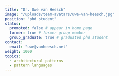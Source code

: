 ```yaml
---
title: "Dr. Uwe van Heesch"
image: "/uploads/team-avatars/uwe-van-heesch.jpg"
position: "phd student"
status:
  promoted: false # appear in home page
  former: true # former group member
  group_graduate: true # graduated phd student
contact:
  email: "uwe@vanheesch.net"
weight: 1000
topics:
  - architectural patterns
  - pattern languages
---
```

